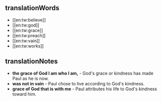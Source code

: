 ## translationWords

* [[en:tw:believe]]
* [[en:tw:god]]
* [[en:tw:grace]]
* [[en:tw:preach]]
* [[en:tw:vain]]
* [[en:tw:works]]

## translationNotes

* **the grace of God I am who I am,** - God's grace or kindness has made Paul as he is now.
* **was not in vain** - Paul chose to live according to God's kindness.
* **grace of God that is with me** - Paul attributes his life to God's kindness toward him.
